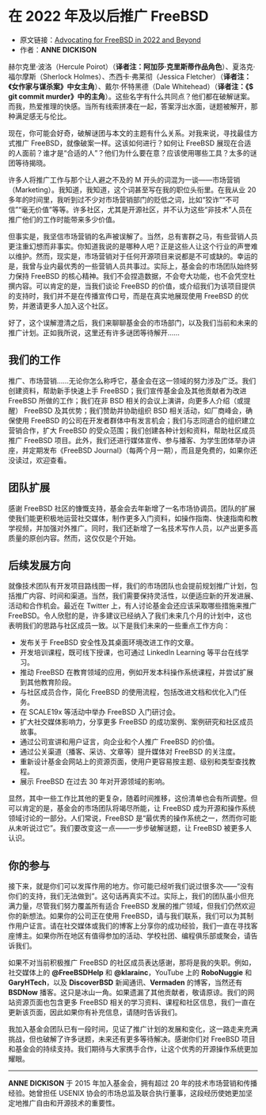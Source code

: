 # 在 2022 年及以后推广 FreeBSD

- 原文链接：[Advocating for FreeBSD in 2022 and Beyond](https://freebsdfoundation.org/wp-content/uploads/2022/08/advocating_for_freebsd.pdf)
- 作者：**ANNE DICKISON**

赫尔克里·波洛（Hercule Poirot）（**译者注：阿加莎·克里斯蒂作品角色**）、夏洛克·福尔摩斯（Sherlock Holmes）、杰西卡·弗莱彻（Jessica Fletcher）（**译者注：《女作家与谋杀案》中女主角**）、戴尔·怀特黑德（Dale Whitehead）（**译者注：《$ git commit murder》中的主角**）。这些名字有什么共同点？他们都在破解谜案。而我，热爱推理的快感。当所有线索拼凑在一起，答案浮出水面，谜题被解开，那种满足感无与伦比。

现在，你可能会好奇，破解谜团与本文的主题有什么关系。对我来说，寻找最佳方式推广 FreeBSD，就像破案一样。这该如何进行？如何让 FreeBSD 展现在合适的人面前？谁才是“合适的人”？他们为什么要在意？应该使用哪些工具？太多的谜团等待揭晓。

许多人将推广工作与那个让人避之不及的 M 开头的词混为一谈——市场营销（Marketing）。我知道，我知道，这个词甚至写在我的职位头衔里。在我从业 20 多年的时间里，我听到过不少对市场营销部门的贬低之词，比如“狡诈”“不可信”“毫无价值”等等。许多社区，尤其是开源社区，并不认为这些“非技术”人员在推广他们的工作时能带来多少价值。

但事实是，我坚信市场营销的名声被误解了。当然，总有害群之马，有些营销人员更注重幻想而非事实。你知道我说的是哪种人吧？正是这些人让这个行业的声誉难以维护。然而，现实是，市场营销对于任何开源项目来说都是不可或缺的。幸运的是，我曾与业内最优秀的一些营销人员共事过。实际上，基金会的市场团队始终努力保持 FreeBSD 的核心精神。我们不会捏造数据，不会夸大功能，也不会凭空杜撰内容。可以肯定的是，当我们谈论 FreeBSD 的价值，或介绍我们为该项目提供的支持时，我们并不是在传播宣传口号，而是在真实地展现使用 FreeBSD 的优势，并邀请更多人加入这个社区。

好了，这个误解澄清之后，我们来聊聊基金会的市场部门，以及我们当前和未来的推广计划。正如我所说，这里还有许多谜团等待解开……

## 我们的工作  

推广、市场营销……无论你怎么称呼它，基金会在这一领域的努力涉及广泛。我们创建资料，帮助新手快速上手 FreeBSD；我们宣传基金会及其他贡献者为改进 FreeBSD 所做的工作；我们在非 BSD 相关的会议上演讲，向更多人介绍（或提醒） FreeBSD 及其优势；我们赞助并协助组织 BSD 相关活动，如厂商峰会，确保使用 FreeBSD 的公司在开发者群体中有发言机会；我们与志同道合的组织建立营销合作，扩大 FreeBSD 的受众范围；我们创建各种计划和资料，帮助社区成员推广 FreeBSD 项目。此外，我们还进行媒体宣传、参与播客、为学生团体举办讲座，并定期发布《FreeBSD Journal》（每两个月一期），而且是免费的，如果你还没读过，欢迎查看。  

## 团队扩展  

感谢 FreeBSD 社区的慷慨支持，基金会去年新增了一名市场协调员。团队的扩展使我们能更积极地运营社交媒体，制作更多入门资料，如操作指南、快速指南和教学视频，并加强对外推广。同时，我们还新增了一名技术写作人员，以产出更多高质量的原创内容。然而，这仅仅是个开始。  

## 后续发展方向  

就像技术团队有开发项目路线图一样，我们的市场团队也会提前规划推广计划，包括推广内容、时间和渠道。当然，我们需要保持灵活性，以便适应新的开发进展、活动和合作机会。最近在 Twitter 上，有人讨论基金会还应该采取哪些措施来推广 FreeBSD。令人欣慰的是，许多建议已经纳入了我们未来几个月的计划中，这也表明我们的思路与社区成员一致。以下是我们未来的一些重点工作方向：  

- 发布关于 FreeBSD 安全性及其桌面环境改进工作的文章。  
- 开发培训课程，既可线下授课，也可通过 LinkedIn Learning 等平台在线学习。  
- 推动 FreeBSD 在教育领域的应用，例如开发本科操作系统课程，并尝试扩展到其他教育阶段。  
- 与社区成员合作，简化 FreeBSD 的使用流程，包括改进文档和优化入门任务。  
- 在 SCALE19x 等活动中举办 FreeBSD 入门研讨会。  
- 扩大社交媒体影响力，分享更多 FreeBSD 的成功案例、案例研究和社区成员故事。  
- 通过公司宣讲和用户证言，向企业和个人推广 FreeBSD 的价值。
- 通过公关渠道（播客、采访、文章等）提升媒体对 FreeBSD 的关注度。 
- 重新设计基金会网站上的资源页面，使用户更容易按主题、级别和类型查找教程。
- 展示 FreeBSD 在过去 30 年对开源领域的影响。

显然，其中一些工作比其他的更复杂，随着时间推移，这份清单也会有所调整。但可以肯定的是，基金会的市场团队将竭尽所能，让 FreeBSD 成为开源和操作系统领域讨论的一部分。人们常说，FreeBSD 是“最优秀的操作系统之一，然而你可能从未听说过它”。我们要改变这一点——一步步破解谜题，让 FreeBSD 被更多人认识。  

## 你的参与  

接下来，就是你们可以发挥作用的地方。你可能已经听我们说过很多次——“没有你们的支持，我们无法做到”。这句话再真实不过。实际上，我们的团队虽小但充满力量，尽管我们努力覆盖所有适合 FreeBSD 发展的推广领域，但我们仍然欢迎你的新想法。如果你的公司正在使用 FreeBSD，请与我们联系，我们可以为其制作用户证言。请在社交媒体或我们的博客上分享你的成功经验，我们一直在寻找客座博主。如果你所在地区有值得参加的活动、学校社团、编程俱乐部或聚会，请告诉我们。  

如果不对当前积极推广 FreeBSD 的社区成员表达感谢，那将是我的失职。例如，社交媒体上的 **@FreeBSDHelp** 和 **@klarainc**，YouTube 上的 **RoboNuggie** 和 **GaryHTech**，以及 **DiscoverBSD** 新闻通讯、**Vermaden** 的博客，当然还有 **BSDNow** 播客。这只是冰山一角。如果遗漏了其他贡献者，敬请原谅。我们的网站资源页面也包含更多 FreeBSD 相关的学习资料、课程和社区信息，我们一直在更新该页面，因此如果你有补充信息，请随时告诉我们。  

我加入基金会团队已有一段时间，见证了推广计划的发展和变化，这一路走来充满挑战，但也破解了许多谜题，未来还有更多等待解决。感谢你们对 FreeBSD 项目和基金会的持续支持。我们期待与大家携手合作，让这个优秀的开源操作系统更加耀眼。  

---

**ANNE DICKISON** 于 2015 年加入基金会，拥有超过 20 年的技术市场营销和传播经验。她曾担任 USENIX 协会的市场总监及联合执行董事，这段经历使她更加坚定地推广自由和开源技术的重要性。
